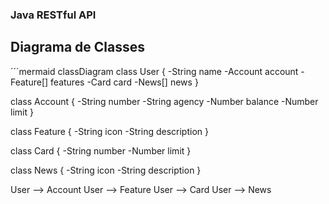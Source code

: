 ### Java RESTful API

## Diagrama de Classes

´´´mermaid
classDiagram
  class User {
    -String name
    -Account account
    -Feature[] features
    -Card card
    -News[] news 
  }

  class Account {
    -String number
    -String agency
    -Number balance
    -Number limit
  }

  class Feature {
    -String icon
    -String description
  }

  class Card {
    -String number
    -Number limit
  }

  class News {
    -String icon
    -String description
  }

  User --> Account
  User --> Feature
  User --> Card
  User --> News
```
